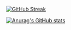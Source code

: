 [![GitHub Streak](https://github-readme-streak-stats.herokuapp.com?user=kohithReddy&theme=gruvbox&hide_border=true)](https://git.io/streak-stats)

[![Anurag's GitHub stats](https://github-readme-stats.vercel.app/api?username=kohithReddy&theme=synthwave&show_icons=true)](https://github.com/kohithReddy/github-readme-stats)
